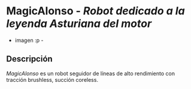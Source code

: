 # MagicAlonso - _Robot dedicado a la leyenda Asturiana del motor_

- imagen :p -

## Descripción

_MagicAlonso_ es un robot seguidor de líneas de alto rendimiento con tracción brushless, succión coreless. 